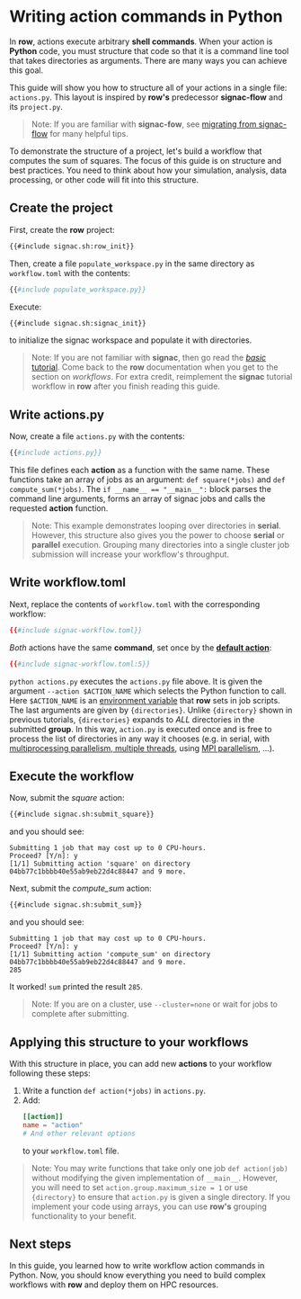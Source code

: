 # Writing action commands in Python

In **row**, actions execute arbitrary **shell commands**. When your action is
**Python** code, you must structure that code so that it is a command line tool
that takes directories as arguments. There are many ways you can achieve this goal.

This guide will show you how to structure all of your actions in a single file:
`actions.py`. This layout is inspired by **row's** predecessor **signac-flow**
and its `project.py`.

> Note: If you are familiar with **signac-fow**, see [migrating from signac-flow][1]
> for many helpful tips.

[1]: ../../signac-flow.md

To demonstrate the structure of a project, let's build a workflow that computes the
sum of squares. The focus of this guide is on structure and best practices. You need to
think about how your simulation, analysis, data processing, or other code will fit into
this structure.

## Create the project

First, create the **row** project:
```bash
{{#include signac.sh:row_init}}
```

Then, create a file `populate_workspace.py` in the same directory as `workflow.toml`
with the contents:
```python
{{#include populate_workspace.py}}
```

Execute:
```bash
{{#include signac.sh:signac_init}}
```
to initialize the signac workspace and populate it with directories.

> Note: If you are not familiar with **signac**, then go read the [*basic* tutorial].
> Come back to the **row** documentation when you get to the section on *workflows*.
> For extra credit, reimplement the **signac** tutorial workflow in **row** after you
> finish reading this guide.

[*basic* tutorial]: https://docs.signac.io/en/latest/tutorial.html#basics

## Write actions.py

Now, create a file `actions.py` with the contents:
```python
{{#include actions.py}}
```

This file defines each **action** as a function with the same name. These functions take
an array of jobs as an argument: `def square(*jobs)` and `def compute_sum(*jobs)`. The
`if __name__ == "__main__":` block parses the command line arguments, forms an array of
signac jobs and calls the requested **action** function.

> Note: This example demonstrates looping over directories in **serial**. However, this
> structure also gives you the power to choose **serial** or **parallel** execution.
> Grouping many directories into a single cluster job submission will increase your
> workflow's throughput.

## Write workflow.toml

Next, replace the contents of `workflow.toml` with the corresponding workflow:
```toml
{{#include signac-workflow.toml}}
```

*Both* actions have the same **command**, set once by the
[**default action**](../../workflow/default.md):
```toml
{{#include signac-workflow.toml:5}}
```

`python actions.py` executes the `actions.py` file above. It is given the argument
`--action $ACTION_NAME` which selects the Python function to call. Here `$ACTION_NAME`
is an [environment variable](../../env.md) that **row** sets in job scripts. The
last arguments are given by `{directories}`. Unlike `{directory}` shown in previous
tutorials, `{directories}` expands to *ALL* directories in the submitted **group**. In
this way, `action.py` is executed once and is free to process the list of directories in
any way it chooses (e.g. in serial, with
[multiprocessing parallelism, multiple threads](../concepts/thread-parallelism.md),
using [MPI parallelism](../concepts/process-parallelism.md), ...).

## Execute the workflow

Now, submit the *square* action:
```bash
{{#include signac.sh:submit_square}}
```
and you should see:
```plaintext
Submitting 1 job that may cost up to 0 CPU-hours.
Proceed? [Y/n]: y
[1/1] Submitting action 'square' on directory 04bb77c1bbbb40e55ab9eb22d4c88447 and 9 more.
```

Next, submit the *compute_sum* action:
```bash
{{#include signac.sh:submit_sum}}
```
and you should see:
```plaintext
Submitting 1 job that may cost up to 0 CPU-hours.
Proceed? [Y/n]: y
[1/1] Submitting action 'compute_sum' on directory 04bb77c1bbbb40e55ab9eb22d4c88447 and 9 more.
285
```

It worked! `sum` printed the result `285`.

> Note: If you are on a cluster, use `--cluster=none` or wait for jobs to complete
> after submitting.

## Applying this structure to your workflows

With this structure in place, you can add new **actions** to your workflow following
these steps:
1) Write a function `def action(*jobs)` in `actions.py`.
2) Add:
    ```toml
    [[action]]
    name = "action"
    # And other relevant options
    ```
    to your `workflow.toml` file.

> Note: You may write functions that take only one job `def action(job)` without
> modifying the given implementation of `__main__`. However, you will need to set
> `action.group.maximum_size = 1` or use `{directory}` to ensure that `action.py` is
> given a single directory. If you implement your code using arrays, you can use
> **row's** grouping functionality to your benefit.

## Next steps

In this guide, you learned how to write workflow action commands in Python. Now, you
should know everything you need to build complex workflows with **row** and deploy them
on HPC resources.
